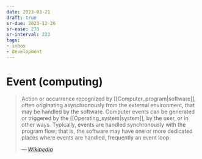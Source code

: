 ```yaml
---
date: 2023-03-21
draft: true
sr-due: 2023-12-26
sr-ease: 270
sr-interval: 223
tags:
- inbox
- development
---
```


# Event (computing)

> Action or occurrence recognized by [[Computer_program|software]], often
> originating asynchronously from the external environment, that may be handled
> by the software. Computer events can be generated or triggered by the
> [[Operating_system|system]], by the user, or in other ways. Typically, events
> are handled synchronously with the program flow; that is, the software may
> have one or more dedicated places where events are handled, frequently an
> event loop.
>
> — <cite>[Wikipedia](https://en.wikipedia.org/wiki/Event_\(computing\))</cite>

